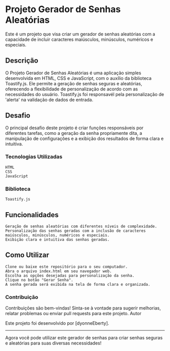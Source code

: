 # Projeto Gerador de Senhas Aleatórias
Este é um projeto que visa criar um gerador de senhas aleatórias com a capacidade de incluir caracteres maiúsculos, minúsculos, numéricos e especiais.

## Descrição
O Projeto Gerador de Senhas Aleatórias é uma aplicação simples desenvolvida em HTML, CSS e JavaScript, com o auxílio da biblioteca Toastify.js. Ele permite a geração de senhas seguras e aleatórias, oferecendo a flexibilidade de personalização de acordo com as necessidades do usuário. Toastify.js foi responsavél pela personalização de 'alerta' na validação de dados de entrada.

## Desafio
O principal desafio deste projeto é criar funções responsáveis por diferentes tarefas, como a geração da senha propriamente dita, a manipulação de configurações e a exibição dos resultados de forma clara e intuitiva.

### Tecnologias Utilizadas

    HTML
    CSS
    JavaScript

### Biblioteca

    Toastify.js

## Funcionalidades

    Geração de senhas aleatórias com diferentes níveis de complexidade.
    Personalização das senhas geradas com a inclusão de caracteres maiúsculos, minúsculos, numéricos e especiais.
    Exibição clara e intuitiva das senhas geradas.

## Como Utilizar

    Clone ou baixe este repositório para o seu computador.
    Abra o arquivo index.html em seu navegador web.
    Escolha as opções desejadas para personalização da senha.
    Clique no botão "Gerar Senha".
    A senha gerada será exibida na tela de forma clara e organizada.

### Contribuição
Contribuições são bem-vindas! Sinta-se à vontade para sugerir melhorias, relatar problemas ou enviar pull requests para este projeto.
Autor

Este projeto foi desenvolvido por [dyonneEberty].

<hr>

Agora você pode utilizar este gerador de senhas para criar senhas seguras e aleatórias para suas diversas necessidades!